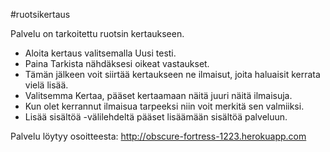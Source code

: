 #ruotsikertaus

Palvelu on tarkoitettu ruotsin kertaukseen.
* Aloita kertaus valitsemalla Uusi testi.
* Paina Tarkista nähdäksesi oikeat vastaukset.
* Tämän jälkeen voit siirtää kertaukseen ne ilmaisut, joita haluaisit kerrata vielä lisää.
* Valitsemma Kertaa, pääset kertaamaan näitä juuri näitä ilmaisuja.
* Kun olet kerrannut ilmaisua tarpeeksi niin voit merkitä sen valmiiksi.
* Lisää sisältöä -välilehdeltä pääset lisäämään sisältöä palveluun.

Palvelu löytyy osoitteesta:
http://obscure-fortress-1223.herokuapp.com
